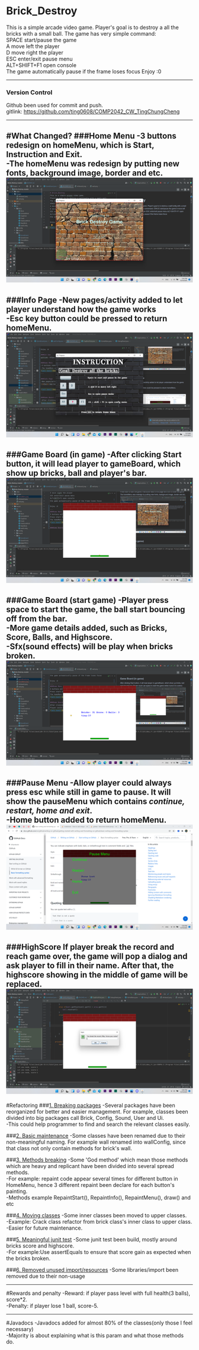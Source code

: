 # Brick_Destroy
This is a simple arcade video game.
Player's goal is to destroy a all the bricks with a small ball.
The game has very simple command:  
SPACE start/pause the game  
A move left the player  
D move right the player  
ESC enter/exit pause menu  
ALT+SHIFT+F1 open console  
The game automatically pause if the frame loses focus
Enjoy :0
___

### Version Control
Github been used for commit and push.   
gitlink: https://github.com/ting0608/COMP2042_CW_TingChungCheng

---
#What Changed?
###Home Menu
-3 buttons redesign on homeMenu, which is Start, Instruction and Exit.  
-The homeMenu was redesign by putting new fonts, background image, border and etc.
![alt text](Images/homeMenu.png)
---

###Info Page
-New pages/activity added to let player understand how the game works   
-**Esc** key button could be pressed to return homeMenu.
![alt text](Images/info.png)
---

###Game Board (in game)
-After clicking Start button, it will lead player to gameBoard, which show up bricks, ball and player's bar.
![alt text](Images/gameBoard.png)
---

###Game Board (start game)
-Player press space to start the game, the ball start bouncing off from the bar.   
-More game details added, such as Bricks, Score, Balls, and Highscore.   
-Sfx(sound effects) will be play when bricks broken.
![alt text](Images/startGame.png)
---

###Pause Menu
-Allow player could always press esc while still in game to pause. 
It will show the pauseMenu which contains _continue, restart, home and exit_.  
-**Home** button added to return homeMenu.
![alt text](Images/pauseMenu.png)
---

###HighScore
If player break the record and reach game over, the game will pop a dialog and ask player to fill in their name.
After that, the highscore showing in the middle of game will be replaced.
![alt text](Images/highScore.png)
---

#Refactoring
###<ins>1. Breaking packages</ins>
-Several packages have been reorganized for better and easier management.
For example, classes been divided into big packages call Brick, Config, Sound, User and Ui.   
-This could help programmer to find and search the relevant classes easily.  

###<ins>2. Basic maintenance</ins>
-Some classes have been renamed due to their non-meaningful naming. For example wall renamed into wallConfig, since that class not only contain methods for brick's wall.  

###<ins>3. Methods breaking</ins>
-Some 'God method' which mean those methods which are heavy and replicant have been divided into several spread methods.   
-For example: repaint code appear several times for different button in HomeMenu, hence 3 different repaint been declare for each button's painting.  
-Methods example RepaintStart(), RepaintInfo(), RepaintMenu(), draw() and etc

###<ins>4. Moving classes</ins>
-Some inner classes been moved to upper classes.   
-Example: Crack class refactor from brick class's inner class to upper class.  
-Easier for future maintenance.

###<ins>5. Meaningful junit test</ins>
-Some junit test been build, mostly around bricks score and highscore.   
-For example:Use assertEquals to ensure that score gain as expected when the bricks broken.

###<ins>6. Removed unused import/resources</ins>
-Some libraries/import been removed due to their non-usage

---
#Rewards and penalty
-Reward: if player pass level with full health(3 balls), score*2.  
-Penalty: if player lose 1 ball, score-5.

---
#Javadocs
-Javadocs added for almost 80% of the classes(only those I feel necessary)  
-Majority is about explaining what is this param and what those methods do.